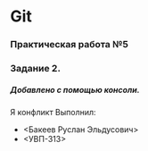 # Git
### Практическая работа №5
### Задание 2.
##### Добавлено с помощью консоли.
Я конфликт
Выполнил:
* <Бакеев Руслан Эльдусович>
* <УВП-313>
